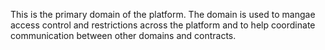 This is the primary domain of the platform.
The domain is used to mangae access control and restrictions across the platform and to help coordinate communication between other domains and contracts.
